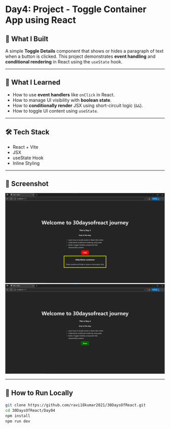 # Day4: Project - Toggle Container App using React

## 🚀 What I Built
A simple **Toggle Details** component that shows or hides a paragraph of text when a button is clicked. This project demonstrates **event handling** and **conditional rendering** in React using the `useState` hook.

---

## 🧠 What I Learned
- How to use **event handlers** like `onClick` in React.
- How to manage UI visibility with **boolean state**.
- How to **conditionally render** JSX using short-circuit logic (`&&`).
- How to toggle UI content using `useState`.

---

## 🛠️ Tech Stack
- React + Vite
- JSX
- useState Hook
- Inline Styling

---

## 📸 Screenshot

![Screenshot](./screenshot1.png)
![Screenshot](./screenshot2.png)

---

## 🧪 How to Run Locally

```bash
git clone https://github.com/ravi18kumar2021/30DaysOfReact.git
cd 30DaysOfReact/Day04
npm install
npm run dev